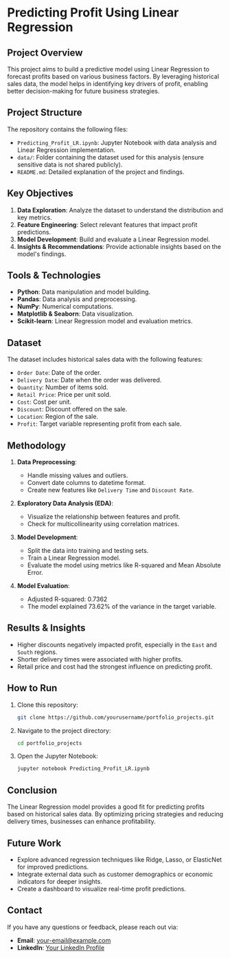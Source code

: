 
# Predicting Profit Using Linear Regression

## Project Overview

This project aims to build a predictive model using Linear Regression to forecast profits based on various business factors. By leveraging historical sales data, the model helps in identifying key drivers of profit, enabling better decision-making for future business strategies.

## Project Structure

The repository contains the following files:
- `Predicting_Profit_LR.ipynb`: Jupyter Notebook with data analysis and Linear Regression implementation.
- `data/`: Folder containing the dataset used for this analysis (ensure sensitive data is not shared publicly).
- `README.md`: Detailed explanation of the project and findings.

## Key Objectives

1. **Data Exploration**: Analyze the dataset to understand the distribution and key metrics.
2. **Feature Engineering**: Select relevant features that impact profit predictions.
3. **Model Development**: Build and evaluate a Linear Regression model.
4. **Insights & Recommendations**: Provide actionable insights based on the model's findings.

## Tools & Technologies

- **Python**: Data manipulation and model building.
- **Pandas**: Data analysis and preprocessing.
- **NumPy**: Numerical computations.
- **Matplotlib & Seaborn**: Data visualization.
- **Scikit-learn**: Linear Regression model and evaluation metrics.

## Dataset

The dataset includes historical sales data with the following features:
- `Order Date`: Date of the order.
- `Delivery Date`: Date when the order was delivered.
- `Quantity`: Number of items sold.
- `Retail Price`: Price per unit sold.
- `Cost`: Cost per unit.
- `Discount`: Discount offered on the sale.
- `Location`: Region of the sale.
- `Profit`: Target variable representing profit from each sale.

## Methodology

1. **Data Preprocessing**:
   - Handle missing values and outliers.
   - Convert date columns to datetime format.
   - Create new features like `Delivery Time` and `Discount Rate`.

2. **Exploratory Data Analysis (EDA)**:
   - Visualize the relationship between features and profit.
   - Check for multicollinearity using correlation matrices.

3. **Model Development**:
   - Split the data into training and testing sets.
   - Train a Linear Regression model.
   - Evaluate the model using metrics like R-squared and Mean Absolute Error.

4. **Model Evaluation**:
   - Adjusted R-squared: 0.7362
   - The model explained 73.62% of the variance in the target variable.

## Results & Insights

- Higher discounts negatively impacted profit, especially in the `East` and `South` regions.
- Shorter delivery times were associated with higher profits.
- Retail price and cost had the strongest influence on predicting profit.

## How to Run

1. Clone this repository:
   ```bash
   git clone https://github.com/yourusername/portfolio_projects.git
   ```
2. Navigate to the project directory:
   ```bash
   cd portfolio_projects
   ```
3. Open the Jupyter Notebook:
   ```bash
   jupyter notebook Predicting_Profit_LR.ipynb
   ```

## Conclusion

The Linear Regression model provides a good fit for predicting profits based on historical sales data. By optimizing pricing strategies and reducing delivery times, businesses can enhance profitability.

## Future Work

- Explore advanced regression techniques like Ridge, Lasso, or ElasticNet for improved predictions.
- Integrate external data such as customer demographics or economic indicators for deeper insights.
- Create a dashboard to visualize real-time profit predictions.

## Contact

If you have any questions or feedback, please reach out via:
- **Email**: [your-email@example.com](mailto:your-email@example.com)
- **LinkedIn**: [Your LinkedIn Profile](https://www.linkedin.com/in/yourprofile)
